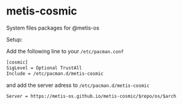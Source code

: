 # metis-cosmic
System files packages for @metis-os

Setup:

Add the following line to your `/etc/pacman.conf`
```bash
[cosmic]
SigLevel = Optional TrustAll
Include = /etc/pacman.d/metis-cosmic
```
and add the server adress to `/etc/pacman.d/metis-cosmic`

```
Server = https://metis-os.github.io/metis-cosmic/$repo/os/$arch
```
